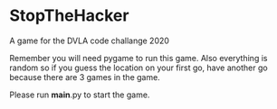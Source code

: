 # StopTheHacker
A game for the DVLA code challange 2020

Remember you will need pygame to run this game.
Also everything is random so if you guess the location on your first go, have another go because there are 3 games in the game.

Please run __main__.py to start the game.
